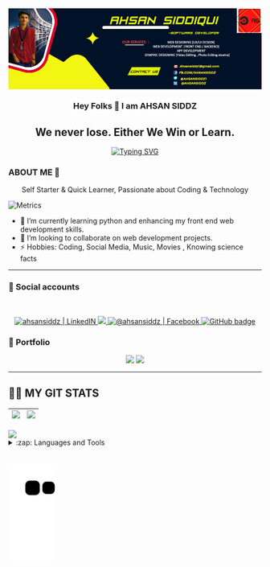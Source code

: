 <p align="center">
<img alt="" src=https://img.shields.io/github/stars/ahsansiddz?affiliations=OWNER%2CCOLLABORATOR />
<img alt="" src=https://komarev.com/ghpvc/?username=ahsansiddz />
</p>



<img align="center" src="https://github.com/Ahsansiddz/ahsansiddz/blob/8a874a8d0f70716032f0113e6609bf8515ef92f9/BANNER1.jpg"/>
 
 
<div align="center">
 
<h3>Hey Folks 👋 I am AHSAN SIDDZ</h3>
<h2> We never lose. Either We Win or Learn.</h2>
 
[![Typing SVG](https://readme-typing-svg.herokuapp.com?font=calibri&color=%23E3F713&size=18&lines=I'm+programmer%2Cdeveloper%2Cdesigner+%26+freelancer+%F0%9F%92%BB)](https://git.io/typing-svg)
 
 </div>
 
<div >
 <h3> ABOUT ME 📌 </h3>
  
 <p align="center">Self Starter & Quick Learner, Passionate about Coding & Technology </p>
 </div>
 
 ![Metrics](https://metrics.lecoq.io/ahsansiddz?template=classic&base.header=0&people=1&people.limit=24&people.size=28&people.types=followers%2C%20following&people.identicons=false&people.shuffle=false&config.timezone=Asia%2FKarachi)


<!-- - ... -->
- 🌱 I’m currently learning python and enhancing my front end web development skills. 
- 👯 I’m looking to collaborate on  web development projects.
- ⚡ Hobbies: Coding, Social Media, Music, Movies , Knowing science facts 
<!-- - 
🔭 I’m currently working on  
 🤔 I’m looking for help with ...
- 💬 Ask me about ...
- 📫 How to reach me: ...
- 😄 Pronouns: ... 
-->

 <hr/>
 
 <h3> 💠 Social accounts </h3> <br/>
<p align="center">
 
   <a href="https://www.linkedin.com/in/ahsansiddz/" target="_blank">
  <img alt="ahsansiddz | LinkedIN"  src="https://img.shields.io/badge/linkedin-%230077B5.svg?&style=for-the-badge&logo=linkedin&logoColor=white" />
</a>
 
   <a href="http://twitter.com/ahsansiddz1" target="_blank">
    <img src="https://img.shields.io/twitter/follow/rashidwassaan?label=Twitter&logo=twitter&style=for-the-badge" />
  </a>
 
 
<a href="https://www.facebook.com/ahsansiddz" target="_blank">
  <img  alt="@ahsansiddz | Facebook" src="https://img.shields.io/badge/facebook-%231877F2.svg?&style=for-the-badge&logo=facebook&logoColor=white" />
</a>
 
  <a href="https://github.com/ahsansiddz" target="_blank">
    <img src="https://img.shields.io/github/followers/rashidwassan?label=GitHub&logo=GitHub&style=for-the-badge" alt="GitHub badge" />
  </a>

 
</p>
 
 
 
 
 <h3> 🔰 Portfolio  </h3> 
  <div align="center">
 
<a href="https://NotCreatedyet.github.io/myportfolio/"><img src="https://img.shields.io/badge/MyPortfolio-blueviolet.svg"/></a>
<a href="https://github.com/Ahsansiddz/ahsansiddz/blob/d691c8ab6d9941ba42c42a3ef70d8e98d9659a47/resume.jpg"><img src="https://img.shields.io/badge/MyResume-red.svg"/></a> 

 </div>
 <hr/>


## 👨‍💻 MY GIT STATS
<img src="https://github-readme-stats.vercel.app/api?username=ahsansiddz&&show_icons=true&count_private=true&theme=radical"/>|<img src="https://github-readme-streak-stats.herokuapp.com/?user=ahsansiddz&theme=radical"/>|
|---|---|
 <img align="center" src="https://github-readme-stats.vercel.app/api/top-langs/?username=AHSANSIDDZ&langs_count=5&theme=radical&title_color=8E2DE2&text_color=fff" alt=" "/>
 
 <!--lANGUAGES AND TOOLS -->
 
 <details>
   <summary>:zap: Languages and Tools</summary>
 <a href="https://github.com/404"><img src="https://user-images.githubusercontent.com/73097560/115834477-dbab4500-a447-11eb-908a-139a6edaec5c.gif"></a>
 <img align="left" alt="C++" width="26px" src="https://raw.githubusercontent.com/github/explore/80688e429a7d4ef2fca1e82350fe8e3517d3494d/topics/cpp/cpp.png" />
<img align="left" alt="Python" width="26px" src="https://raw.githubusercontent.com/github/explore/80688e429a7d4ef2fca1e82350fe8e3517d3494d/topics/python/python.png" />
<img align="left" alt="Java" width="26px" src="https://raw.githubusercontent.com/github/explore/80688e429a7d4ef2fca1e82350fe8e3517d3494d/topics/java/java.png" />
<img align="left" alt="HTML5" width="26px" src="https://raw.githubusercontent.com/github/explore/80688e429a7d4ef2fca1e82350fe8e3517d3494d/topics/html/html.png" />
<img align="left" alt="CSS3" width="26px" src="https://raw.githubusercontent.com/github/explore/80688e429a7d4ef2fca1e82350fe8e3517d3494d/topics/css/css.png" />
<img align="left" alt="JavaScript" width="26px" src="https://raw.githubusercontent.com/github/explore/80688e429a7d4ef2fca1e82350fe8e3517d3494d/topics/javascript/javascript.png" />
<img align="left" alt="SQL" width="26px" src="https://raw.githubusercontent.com/github/explore/80688e429a7d4ef2fca1e82350fe8e3517d3494d/topics/sql/sql.png" />
<img align="left" alt="MySQL" width="26px" src="https://raw.githubusercontent.com/github/explore/80688e429a7d4ef2fca1e82350fe8e3517d3494d/topics/mysql/mysql.png" />
 <img align="left" alt="Git" width="26px" src="https://raw.githubusercontent.com/github/explore/80688e429a7d4ef2fca1e82350fe8e3517d3494d/topics/git/git.png" />
 <img align="left" alt="GitHub" width="26px" src="https://raw.githubusercontent.com/github/explore/78df643247d429f6cc873026c0622819ad797942/topics/github/github.png" />
 <a href="https://github.com/404"><img src="https://user-images.githubusercontent.com/73097560/115834477-dbab4500-a447-11eb-908a-139a6edaec5c.gif"></a>
  <p align="center">
<img src="https://github.com/muhiqsimui/muhiqsimui/raw/main/assets/121804031-97b50f00-cc44-11eb-8fc9-3b92711e50c6.gif" />
  </p>
</details>
<br />
 
<br />
<div>
    <img src="https://raw.githubusercontent.com/muhiqsimui/muhiqsimui/output/github-contribution-grid-snake.svg" />
</div>
<br>

 
